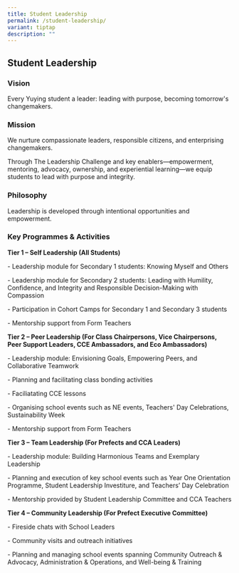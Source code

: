```yaml
---
title: Student Leadership
permalink: /student-leadership/
variant: tiptap
description: ""
---
```

<h2>Student Leadership</h2>
<h3>Vision</h3>
<p>Every Yuying student a leader: leading with purpose, becoming tomorrow's
changemakers.</p>
<h3>Mission</h3>
<p>We nurture compassionate leaders, responsible citizens, and enterprising
changemakers.</p>
<p>Through The Leadership Challenge and key enablers—empowerment, mentoring,
advocacy, ownership, and experiential learning—we equip students to lead
with purpose and integrity.</p>
<h3>Philosophy</h3>
<p>Leadership is developed through intentional opportunities and empowerment.</p>
<h3>Key Programmes &amp; Activities</h3>
<p><strong>Tier 1 – Self Leadership (All Students)</strong>
</p>
<p>- Leadership module for Secondary 1 students: Knowing Myself and Others</p>
<p>- Leadership module for Secondary 2 students: Leading with Humility, Confidence,
and Integrity and Responsible Decision-Making with Compassion</p>
<p>- Participation in Cohort Camps for Secondary 1 and Secondary 3 students</p>
<p>- Mentorship support from Form Teachers</p>
<p><strong>Tier 2 – Peer Leadership (For Class Chairpersons, Vice Chairpersons, Peer Support Leaders, CCE Ambassadors, and Eco Ambassadors)</strong>
</p>
<p>- Leadership module: Envisioning Goals, Empowering Peers, and Collaborative
Teamwork</p>
<p>- Planning and facilitating class bonding activities</p>
<p>- Faciliatating CCE lessons</p>
<p>- Organising school events such as NE events, Teachers' Day Celebrations,
Sustainability Week</p>
<p>- Mentorship support from Form Teachers</p>
<p><strong>Tier 3 – Team Leadership (For Prefects and CCA Leaders)</strong>
</p>
<p>- Leadership module: Building Harmonious Teams and Exemplary Leadership</p>
<p>- Planning and execution of key school events such as Year One Orientation
Programme, Student Leadership Investiture, and Teachers’ Day Celebration</p>
<p>- Mentorship provided by Student Leadership Committee and CCA Teachers</p>
<p><strong>Tier 4 – Community Leadership (For Prefect Executive Committee)</strong>
</p>
<p>- Fireside chats with School Leaders</p>
<p>- Community visits and outreach initiatives</p>
<p>- Planning and managing school events spanning Community Outreach &amp;
Advocacy, Administration &amp; Operations, and Well-being &amp; Training</p>
<p></p>
<p></p>